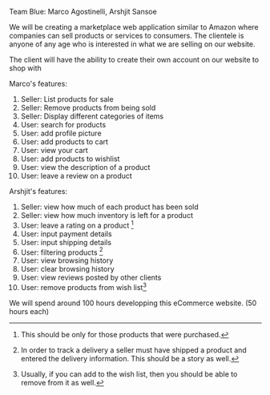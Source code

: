 Team Blue: Marco Agostinelli, Arshjit Sansoe

We will be creating a marketplace web application similar to Amazon where companies can sell products or services to consumers.
The clientele is anyone of any age who is interested in what we are selling on our website.

The client will have the ability to create their own account on our website to shop with

Marco's features:

1. Seller: List products for sale
2. Seller: Remove products from being sold
3. Seller: Display different categories of items
4. User: search for products
5. User: add profile picture
6. User: add products to cart
7. User: view your cart
8. User: add products to wishlist
9. User: view the description of a product
10. User: leave a review on a product
[^1]: Modifying the product quantity in the cart is standard in these applications.

Arshjit's features:

1. Seller: view how much of each product has been sold
2. Seller: view how much inventory is left for a product
3. User: leave a rating on a product [^2]
4. User: input payment details
5. User: input shipping details
6. User: filtering products [^3]
7. User: view browsing history
8. User: clear browsing history
9. User: view reviews posted by other clients
10. User: remove products from wish list[^5]
[^2]: This should be only for those products that were purchased.
[^3]: In order to track a delivery a seller must have shipped a product and entered the delivery information. This should be a story as well.
[^5]: Usually, if you can add to the wish list, then you should be able to remove from it as well.

We will spend around 100 hours developping this eCommerce website. (50 hours each)
